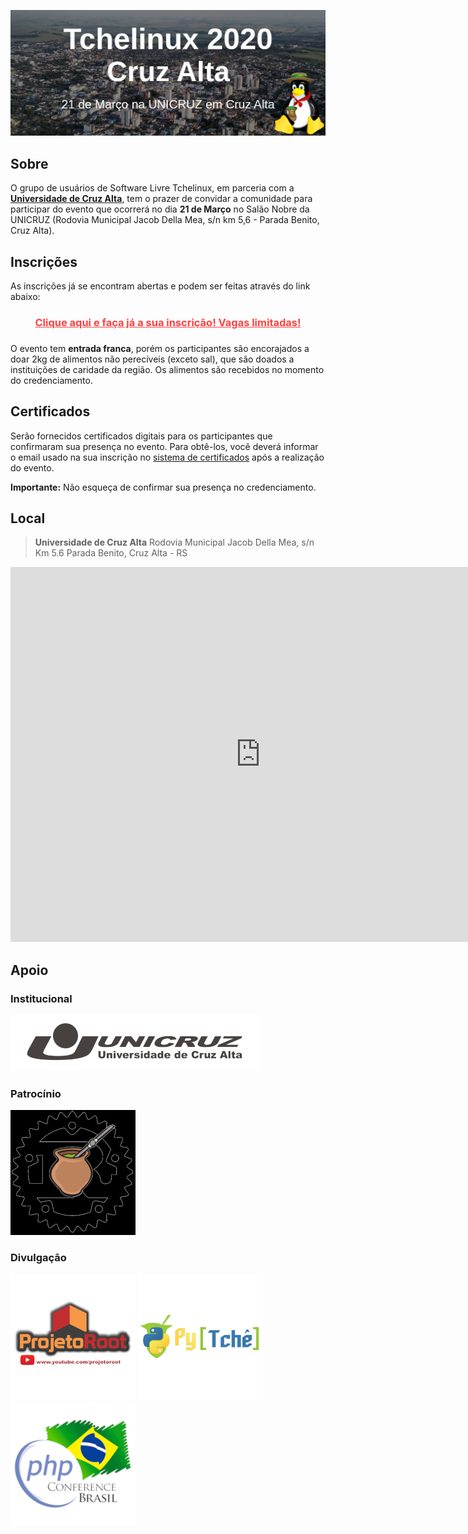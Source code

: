 [![Tchelinux 2020 Cruz Alta](images/banner.jpg)](#)

## Sobre

O grupo de usuários de Software Livre Tchelinux, em parceria com a [**Universidade de Cruz Alta**](https://home.unicruz.edu.br/), tem o prazer de convidar a comunidade para participar do evento que ocorrerá no dia **21 de Março** no Salão Nobre da UNICRUZ (Rodovia Municipal Jacob Della Mea, s/n km 5,6 - Parada Benito, Cruz Alta).

## Inscrições

As inscrições já se encontram abertas e podem ser feitas através do link abaixo: 

<center><a href="https://cruzalta.tchelinux.org/inscricoes/" style="color:#ff4040"><b><h3>Clique aqui e faça já a sua inscrição! Vagas limitadas!<h3></b></a></center>

O evento tem **entrada franca**, porém os participantes são encorajados a doar 2kg de alimentos não perecíveis (exceto sal), que são doados a instituições de caridade da região. Os alimentos são recebidos no momento do credenciamento.

## Certificados

Serão fornecidos certificados digitais para os participantes que confirmaram sua presença no evento. Para obtê-los, você deverá informar o email usado na sua inscrição no [sistema de certificados](https://certificados.tchelinux.org/) após a realização do evento.

**Importante:** Não esqueça de confirmar sua presença no credenciamento.

## Local

> **Universidade de Cruz Alta**
> Rodovia Municipal Jacob Della Mea, s/n Km 5.6
> Parada Benito, Cruz Alta - RS 

<div class="map-responsive">
  <iframe src="https://www.google.com/maps/embed?pb=!1m14!1m8!1m3!1d112042.9493476923!2d-53.64822713869071!3d-28.649471741287805!3m2!1i1024!2i768!4f13.1!3m3!1m2!1s0x0%3A0x765c76ad46e7db53!2sUniversity%20of%20Cruz%20Alta!5e0!3m2!1sen!2sbr!4v1581386889289!5m2!1sen!2sbr" width="800" height="600" frameborder="0" style="border:0;" allowfullscreen=""></iframe>
</div>

## Apoio

### Institucional

[![Unicruz](images/logo_unicruz.png)](https://home.unicruz.edu.br/)

### Patrocínio

[![Rust in POA](images/logo_rust.png)](https://www.meetup.com/Rust-in-POA/)

### Divulgação

[![Projeto Root](images/logo_projetoroot.png)](https://projetoroot.com.br/)
[![PyTchê](images/logo_pytche.png)](https://pytche-site.readthedocs.io/en/latest/)
[![PHP Conference Brasil](images/logo_phpconference.png)](https://phpconference.com.br/)
